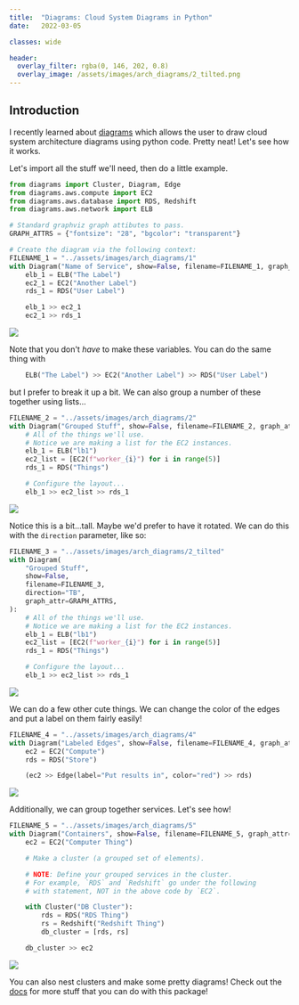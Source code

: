 ```yaml
---
title:  "Diagrams: Cloud System Diagrams in Python"
date:   2022-03-05

classes: wide

header:
  overlay_filter: rgba(0, 146, 202, 0.8)
  overlay_image: /assets/images/arch_diagrams/2_tilted.png
---
```

## Introduction

I recently learned about [diagrams](https://diagrams.mingrammer.com/) which allows the user to draw cloud system architecture diagrams using python code.  Pretty neat!  Let's see how it works.

Let's import all the stuff we'll need, then do a little example.


```python
from diagrams import Cluster, Diagram, Edge
from diagrams.aws.compute import EC2
from diagrams.aws.database import RDS, Redshift
from diagrams.aws.network import ELB

# Standard graphviz graph attibutes to pass.
GRAPH_ATTRS = {"fontsize": "28", "bgcolor": "transparent"}
```


```python
# Create the diagram via the following context:
FILENAME_1 = "../assets/images/arch_diagrams/1"
with Diagram("Name of Service", show=False, filename=FILENAME_1, graph_attr=GRAPH_ATTRS):
    elb_1 = ELB("The Label")
    ec2_1 = EC2("Another Label")
    rds_1 = RDS("User Label")

    elb_1 >> ec2_1
    ec2_1 >> rds_1
```

![](../assets/images/arch_diagrams/1.png)

Note that you don't _have_ to make these variables.  You can do the same thing with 

```python
    ELB("The Label") >> EC2("Another Label") >> RDS("User Label")
```

but I prefer to break it up a bit.  We can also group a number of these together using lists...


```python
FILENAME_2 = "../assets/images/arch_diagrams/2"
with Diagram("Grouped Stuff", show=False, filename=FILENAME_2, graph_attr=GRAPH_ATTRS):
    # All of the things we'll use.
    # Notice we are making a list for the EC2 instances.
    elb_1 = ELB("lb1")
    ec2_list = [EC2(f"worker_{i}") for i in range(5)]
    rds_1 = RDS("Things")

    # Configure the layout...
    elb_1 >> ec2_list >> rds_1
```

![](../assets/images/arch_diagrams/2.png)

Notice this is a bit...tall.  Maybe we'd prefer to have it rotated.  We can do this with the `direction` parameter, like so:


```python
FILENAME_3 = "../assets/images/arch_diagrams/2_tilted"
with Diagram(
    "Grouped Stuff",
    show=False,
    filename=FILENAME_3,
    direction="TB",
    graph_attr=GRAPH_ATTRS,
):
    # All of the things we'll use.
    # Notice we are making a list for the EC2 instances.
    elb_1 = ELB("lb1")
    ec2_list = [EC2(f"worker_{i}") for i in range(5)]
    rds_1 = RDS("Things")

    # Configure the layout...
    elb_1 >> ec2_list >> rds_1
```

![](../assets/images/arch_diagrams/2_tilted.png)

We can do a few other cute things.  We can change the color of the edges and put a label on them fairly easily!


```python
FILENAME_4 = "../assets/images/arch_diagrams/4"
with Diagram("Labeled Edges", show=False, filename=FILENAME_4, graph_attr=GRAPH_ATTRS):
    ec2 = EC2("Compute")
    rds = RDS("Store")

    (ec2 >> Edge(label="Put results in", color="red") >> rds)
```

![](../assets/images/arch_diagrams/4.png)

Additionally, we can group together services.  Let's see how!


```python
FILENAME_5 = "../assets/images/arch_diagrams/5"
with Diagram("Containers", show=False, filename=FILENAME_5, graph_attr=GRAPH_ATTRS):
    ec2 = EC2("Computer Thing")

    # Make a cluster (a grouped set of elements).

    # NOTE: Define your grouped services in the cluster.
    # For example, `RDS` and `Redshift` go under the following
    # with statement, NOT in the above code by `EC2`.

    with Cluster("DB Cluster"):
        rds = RDS("RDS Thing")
        rs = Redshift("Redshift Thing")
        db_cluster = [rds, rs]

    db_cluster >> ec2
```

![](../assets/images/arch_diagrams/5.png)

You can also nest clusters and make some pretty diagrams!  Check out the [docs](https://diagrams.mingrammer.com/docs/getting-started/installation) for more stuff that you can do with this package!
